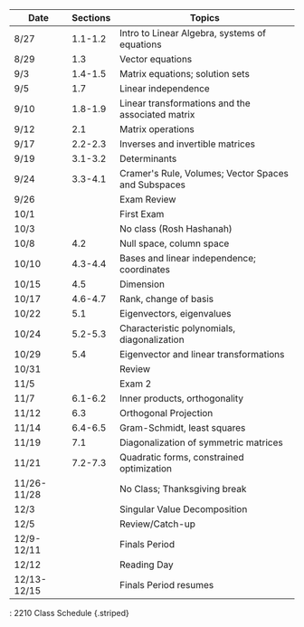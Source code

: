
|Date|Sections|Topics|
|---|---|---|
|8/27 | 1.1-1.2 | Intro to Linear Algebra, systems of equations |
|8/29 | 1.3| Vector equations |
|9/3  |1.4-1.5| Matrix equations; solution sets |
|9/5  | 1.7| Linear independence |
|9/10 |1.8-1.9| Linear transformations and the associated matrix|
|9/12 |2.1| Matrix operations |
|9/17 |2.2-2.3| Inverses and invertible matrices|
|9/19 |3.1-3.2| Determinants |
|9/24 |3.3-4.1| Cramer's Rule, Volumes; Vector Spaces  and Subspaces|
|9/26 || Exam Review |
|10/1 || First Exam |
|10/3 || No class (Rosh Hashanah) |
|10/8 |4.2| Null space, column space|
|10/10 |4.3-4.4| Bases and linear independence; coordinates|
|10/15 |4.5| Dimension|
|10/17 |4.6-4.7| Rank, change of basis|
|10/22 |5.1| Eigenvectors, eigenvalues|
|10/24 |5.2-5.3| Characteristic polynomials, diagonalization|
|10/29 | 5.4| Eigenvector and linear transformations|
|10/31 || Review|
|11/5  || Exam 2|
|11/7  |6.1-6.2| Inner products, orthogonality|
|11/12 |6.3|Orthogonal Projection|
|11/14 |6.4-6.5| Gram-Schmidt, least squares|
|11/19 |7.1| Diagonalization of symmetric matrices|
|11/21 |7.2-7.3| Quadratic forms, constrained optimization|
|11/26-11/28 || No Class; Thanksgiving break|
|12/3 || Singular Value Decomposition |
|12/5 || Review/Catch-up |
|12/9-12/11| |Finals Period|Final Exam TBD |
|12/12|| Reading Day |
|12/13-12/15||Finals Period resumes| Final Exam TBD |

: 2210 Class Schedule {.striped}